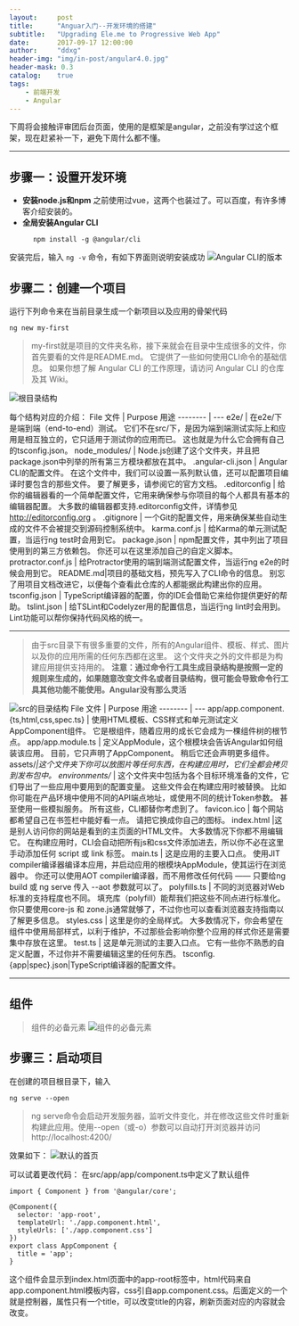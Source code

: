 ```yaml
---
layout:     post
title:      "Anguar入门--开发环境的搭建"
subtitle:   "Upgrading Ele.me to Progressive Web App"
date:       2017-09-17 12:00:00
author:     "ddxg"
header-img: "img/in-post/angular4.0.jpg"
header-mask: 0.3
catalog:    true
tags:
    - 前端开发
    - Angular
---
```



下周将会接触评审团后台页面，使用的是框架是angular，之前没有学过这个框架，现在赶紧补一下，避免下周什么都不懂。

-------------------

## 步骤一：设置开发环境

 - **安装node.js和npm**
之前使用过vue，这两个也装过了。可以百度，有许多博客介绍安装的。
 - **全局安装Angular CLI**
```
	  npm install -g @angular/cli
```
 安装完后，输入 ```ng -v``` 命令，有如下界面则说明安装成功
 ![Angular CLI的版本](http://img.blog.csdn.net/20170917154110050?watermark/2/text/aHR0cDovL2Jsb2cuY3Nkbi5uZXQvQWxpZ3VhZ3Vh/font/5a6L5L2T/fontsize/400/fill/I0JBQkFCMA==/dissolve/70/gravity/SouthEast)

## 步骤二：创建一个项目
运行下列命令来在当前目录生成一个新项目以及应用的骨架代码

```
ng new my-first
```
>my-first就是项目的文件夹名称，接下来就会在目录中生成很多的文件，你首先要看的文件是README.md。 它提供了一些如何使用CLI命令的基础信息。 如果你想了解 Angular CLI 的工作原理，请访问 Angular CLI 的仓库及其 Wiki。

![根目录结构](http://img.blog.csdn.net/20170917160200390?watermark/2/text/aHR0cDovL2Jsb2cuY3Nkbi5uZXQvQWxpZ3VhZ3Vh/font/5a6L5L2T/fontsize/400/fill/I0JBQkFCMA==/dissolve/70/gravity/SouthEast)

每个结构对应的介绍：
File 文件     | Purpose 用途
-------- | ---
e2e/ | 在e2e/下是端到端（end-to-end）测试。 它们不在src/下，是因为端到端测试实际上和应用是相互独立的，它只适用于测试你的应用而已。 这也就是为什么它会拥有自己的tsconfig.json。
node_modules/ | Node.js创建了这个文件夹，并且把package.json中列举的所有第三方模块都放在其中。
.angular-cli.json | Angular CLI的配置文件。 在这个文件中，我们可以设置一系列默认值，还可以配置项目编译时要包含的那些文件。 要了解更多，请参阅它的官方文档。
.editorconfig | 给你的编辑器看的一个简单配置文件，它用来确保参与你项目的每个人都具有基本的编辑器配置。 大多数的编辑器都支持.editorconfig文件，详情参见 http://editorconfig.org 。
.gitignore | 一个Git的配置文件，用来确保某些自动生成的文件不会被提交到源码控制系统中。
karma.conf.js | 给Karma的单元测试配置，当运行ng test时会用到它。
package.json | npm配置文件，其中列出了项目使用到的第三方依赖包。 你还可以在这里添加自己的自定义脚本。
protractor.conf.js | 给Protractor使用的端到端测试配置文件，当运行ng e2e的时候会用到它。
README.md|项目的基础文档，预先写入了CLI命令的信息。 别忘了用项目文档改进它，以便每个查看此仓库的人都能据此构建出你的应用。
tsconfig.json | TypeScript编译器的配置，你的IDE会借助它来给你提供更好的帮助。
tslint.json | 给TSLint和Codelyzer用的配置信息，当运行ng lint时会用到。 Lint功能可以帮你保持代码风格的统一。


----------


>由于src目录下有很多重要的文件，所有的Angular组件、模板、样式、图片以及你的应用所需的任何东西都在这里。 这个文件夹之外的文件都是为构建应用提供支持用的。
>**注意：通过命令行工具生成目录结构是按照一定的规则来生成的，如果随意改变文件名或者目录结构，很可能会导致命令行工具其他功能不能使用。Angular没有那么灵活**

![src的目录结构](http://img.blog.csdn.net/20170917161356999?watermark/2/text/aHR0cDovL2Jsb2cuY3Nkbi5uZXQvQWxpZ3VhZ3Vh/font/5a6L5L2T/fontsize/400/fill/I0JBQkFCMA==/dissolve/70/gravity/SouthEast)
File 文件     | Purpose 用途
-------- | ---
app/app.component.{ts,html,css,spec.ts} | 使用HTML模板、CSS样式和单元测试定义AppComponent组件。 它是根组件，随着应用的成长它会成为一棵组件树的根节点。
app/app.module.ts | 定义AppModule，这个根模块会告诉Angular如何组装该应用。 目前，它只声明了AppComponent。 稍后它还会声明更多组件。
assets/*|这个文件夹下你可以放图片等任何东西，在构建应用时，它们全都会拷贝到发布包中。
environments/* | 这个文件夹中包括为各个目标环境准备的文件，它们导出了一些应用中要用到的配置变量。 这些文件会在构建应用时被替换。 比如你可能在产品环境中使用不同的API端点地址，或使用不同的统计Token参数。 甚至使用一些模拟服务。 所有这些，CLI都替你考虑到了。
favicon.ico | 每个网站都希望自己在书签栏中能好看一点。 请把它换成你自己的图标。
index.html  |这是别人访问你的网站是看到的主页面的HTML文件。 大多数情况下你都不用编辑它。 在构建应用时，CLI会自动把所有js和css文件添加进去，所以你不必在这里手动添加任何 script 或 link 标签。
main.ts | 这是应用的主要入口点。 使用JIT compiler编译器编译本应用，并启动应用的根模块AppModule，使其运行在浏览器中。 你还可以使用AOT compiler编译器，而不用修改任何代码 —— 只要给ng build 或 ng serve 传入 --aot 参数就可以了。
polyfills.ts | 不同的浏览器对Web标准的支持程度也不同。 填充库（polyfill）能帮我们把这些不同点进行标准化。 你只要使用core-js 和 zone.js通常就够了，不过你也可以查看浏览器支持指南以了解更多信息。
styles.css | 这里是你的全局样式。 大多数情况下，你会希望在组件中使用局部样式，以利于维护，不过那些会影响你整个应用的样式你还是需要集中存放在这里。
test.ts | 这是单元测试的主要入口点。 它有一些你不熟悉的自定义配置，不过你并不需要编辑这里的任何东西。
tsconfig.{app&#124;spec}.json|TypeScript编译器的配置文件。


----------
## 组件
>组件的必备元素
![组件的必备元素](http://img.blog.csdn.net/20170917170726801?watermark/2/text/aHR0cDovL2Jsb2cuY3Nkbi5uZXQvQWxpZ3VhZ3Vh/font/5a6L5L2T/fontsize/400/fill/I0JBQkFCMA==/dissolve/70/gravity/SouthEast)

## 步骤三：启动项目
在创建的项目根目录下，输入
```
ng serve --open
```
>ng serve命令会启动开发服务器，监听文件变化，并在修改这些文件时重新构建此应用。使用--open（或-o）参数可以自动打开浏览器并访问http://localhost:4200/

效果如下：
![默认的首页](http://img.blog.csdn.net/20170917182723068?watermark/2/text/aHR0cDovL2Jsb2cuY3Nkbi5uZXQvQWxpZ3VhZ3Vh/font/5a6L5L2T/fontsize/400/fill/I0JBQkFCMA==/dissolve/70/gravity/SouthEast)

可以试着更改代码：
在src/app/app/component.ts中定义了默认组件

```
import { Component } from '@angular/core';

@Component({
  selector: 'app-root',
  templateUrl: './app.component.html',
  styleUrls: ['./app.component.css']
})
export class AppComponent {
  title = 'app';
}
```
这个组件会显示到index.html页面中的app-root标签中，html代码来自app.component.html模板内容，css引自app.component.css。后面定义的一个就是控制器，属性只有一个title，可以改变title的内容，刷新页面对应的内容就会改变。









































